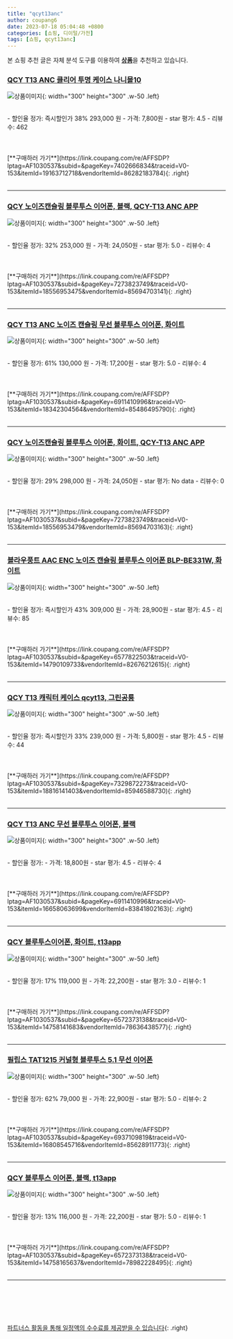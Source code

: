 ```yaml
---
title: "qcyt13anc"
author: coupang6
date: 2023-07-18 05:04:48 +0800
categories: [쇼핑, 디이털/가전]
tags: [쇼핑, qcyt13anc]
---
```


본 쇼핑 추천 글은 자체 분석 도구를 이용하여 [**상품**](https://link.coupang.com/a/bao1ui)을 추천하고 있습니다.

### [QCY T13 ANC 클리어 투명 케이스 나니몰10](https://link.coupang.com/re/AFFSDP?lptag=AF1030537&subid=&pageKey=7402666834&traceid=V0-153&itemId=19163712718&vendorItemId=86282183784)

![상품이미지](https://thumbnail9.coupangcdn.com/thumbnails/remote/230x230ex/image/vendor_inventory/fee5/bebe2678af6b9fc742dab8f35ea4aae5360b894cc52a66ccda35119cd496.jpg){: width="300" height="300" .w-50 .left}


<br>
- 할인율 정가: 즉시할인가 38%  293,000   원
- 가격: 7,800원
- star 평가: 4.5
- 리뷰수: 462
<br>
<br>
<br>
<br>
[**구매하러 가기**](https://link.coupang.com/re/AFFSDP?lptag=AF1030537&subid=&pageKey=7402666834&traceid=V0-153&itemId=19163712718&vendorItemId=86282183784){: .right}
<br>
<br>

---

### [QCY 노이즈캔슬링 블루투스 이어폰, 블랙, QCY-T13 ANC APP](https://link.coupang.com/re/AFFSDP?lptag=AF1030537&subid=&pageKey=7273823749&traceid=V0-153&itemId=18556953475&vendorItemId=85694703141)

![상품이미지](https://thumbnail10.coupangcdn.com/thumbnails/remote/230x230ex/image/retail/images/2023/04/17/15/5/8442a959-243b-462e-9839-9c46b18813df.jpg){: width="300" height="300" .w-50 .left}


<br>
- 할인율 정가: 32%  253,000   원
- 가격: 24,050원
- star 평가: 5.0
- 리뷰수: 4
<br>
<br>
<br>
<br>
[**구매하러 가기**](https://link.coupang.com/re/AFFSDP?lptag=AF1030537&subid=&pageKey=7273823749&traceid=V0-153&itemId=18556953475&vendorItemId=85694703141){: .right}
<br>
<br>

---

### [QCY T13 ANC 노이즈 캔슬링 무선 블루투스 이어폰, 화이트](https://link.coupang.com/re/AFFSDP?lptag=AF1030537&subid=&pageKey=6911410996&traceid=V0-153&itemId=18342304564&vendorItemId=85486495790)

![상품이미지](https://thumbnail9.coupangcdn.com/thumbnails/remote/230x230ex/image/vendor_inventory/333e/d7ff959baabdef89ad873cd68bf5e9f5c05a545c51c89cef4f494f1f90b2.jpg){: width="300" height="300" .w-50 .left}


<br>
- 할인율 정가: 61%  130,000   원
- 가격: 17,200원
- star 평가: 5.0
- 리뷰수: 4
<br>
<br>
<br>
<br>
[**구매하러 가기**](https://link.coupang.com/re/AFFSDP?lptag=AF1030537&subid=&pageKey=6911410996&traceid=V0-153&itemId=18342304564&vendorItemId=85486495790){: .right}
<br>
<br>

---

### [QCY 노이즈캔슬링 블루투스 이어폰, 화이트, QCY-T13 ANC APP](https://link.coupang.com/re/AFFSDP?lptag=AF1030537&subid=&pageKey=7273823749&traceid=V0-153&itemId=18556953479&vendorItemId=85694703163)

![상품이미지](https://thumbnail10.coupangcdn.com/thumbnails/remote/230x230ex/image/retail/images/2023/04/17/15/0/53a19112-2ab8-43b9-9dfc-52a9a26d4b5a.jpg){: width="300" height="300" .w-50 .left}


<br>
- 할인율 정가: 29%  298,000   원
- 가격: 24,050원
- star 평가: No data
- 리뷰수: 0
<br>
<br>
<br>
<br>
[**구매하러 가기**](https://link.coupang.com/re/AFFSDP?lptag=AF1030537&subid=&pageKey=7273823749&traceid=V0-153&itemId=18556953479&vendorItemId=85694703163){: .right}
<br>
<br>

---

### [블라우풍트 AAC ENC 노이즈 캔슬링 블루투스 이어폰 BLP-BE331W, 화이트](https://link.coupang.com/re/AFFSDP?lptag=AF1030537&subid=&pageKey=6577822503&traceid=V0-153&itemId=14790109733&vendorItemId=82676212615)

![상품이미지](https://thumbnail7.coupangcdn.com/thumbnails/remote/230x230ex/image/vendor_inventory/00a6/54c86d39dd4149a276455d8e0524d7fb5c89bb63d49632b53a81704698ec.jpg){: width="300" height="300" .w-50 .left}


<br>
- 할인율 정가: 즉시할인가 43%  309,000   원
- 가격: 28,900원
- star 평가: 4.5
- 리뷰수: 85
<br>
<br>
<br>
<br>
[**구매하러 가기**](https://link.coupang.com/re/AFFSDP?lptag=AF1030537&subid=&pageKey=6577822503&traceid=V0-153&itemId=14790109733&vendorItemId=82676212615){: .right}
<br>
<br>

---

### [QCY T13 캐릭터 케이스 qcyt13, 그린공룡](https://link.coupang.com/re/AFFSDP?lptag=AF1030537&subid=&pageKey=7329872273&traceid=V0-153&itemId=18816141403&vendorItemId=85946588730)

![상품이미지](https://thumbnail9.coupangcdn.com/thumbnails/remote/230x230ex/image/vendor_inventory/b248/211a261ea209203dbec3c8f0a7ef01b6e1789591079ff92012421f397f34.jpg){: width="300" height="300" .w-50 .left}


<br>
- 할인율 정가: 즉시할인가 33%  239,000   원
- 가격: 5,800원
- star 평가: 4.5
- 리뷰수: 44
<br>
<br>
<br>
<br>
[**구매하러 가기**](https://link.coupang.com/re/AFFSDP?lptag=AF1030537&subid=&pageKey=7329872273&traceid=V0-153&itemId=18816141403&vendorItemId=85946588730){: .right}
<br>
<br>

---

### [QCY T13 ANC 무선 블루투스 이어폰, 블랙](https://link.coupang.com/re/AFFSDP?lptag=AF1030537&subid=&pageKey=6911410996&traceid=V0-153&itemId=16658063699&vendorItemId=83841802163)

![상품이미지](https://thumbnail10.coupangcdn.com/thumbnails/remote/230x230ex/image/vendor_inventory/a608/c9d63e450438b8e946e8f51d26ddd341511c8642e99718e834392af57ea7.JPG){: width="300" height="300" .w-50 .left}


<br>
- 할인율 정가: 
- 가격: 18,800원
- star 평가: 4.5
- 리뷰수: 4
<br>
<br>
<br>
<br>
[**구매하러 가기**](https://link.coupang.com/re/AFFSDP?lptag=AF1030537&subid=&pageKey=6911410996&traceid=V0-153&itemId=16658063699&vendorItemId=83841802163){: .right}
<br>
<br>

---

### [QCY 블루투스이어폰, 화이트, t13app](https://link.coupang.com/re/AFFSDP?lptag=AF1030537&subid=&pageKey=6572373138&traceid=V0-153&itemId=14758141683&vendorItemId=78636438577)

![상품이미지](https://thumbnail8.coupangcdn.com/thumbnails/remote/230x230ex/image/retail/images/8488529899314438-79efdbc9-574a-476e-a78b-dd8fbaf34d20.jpg){: width="300" height="300" .w-50 .left}


<br>
- 할인율 정가: 17%  119,000   원
- 가격: 22,200원
- star 평가: 3.0
- 리뷰수: 1
<br>
<br>
<br>
<br>
[**구매하러 가기**](https://link.coupang.com/re/AFFSDP?lptag=AF1030537&subid=&pageKey=6572373138&traceid=V0-153&itemId=14758141683&vendorItemId=78636438577){: .right}
<br>
<br>

---

### [필립스 TAT1215 커널형 블루투스 5.1 무선 이어폰](https://link.coupang.com/re/AFFSDP?lptag=AF1030537&subid=&pageKey=6937109819&traceid=V0-153&itemId=16808545716&vendorItemId=85628911773)

![상품이미지](https://thumbnail9.coupangcdn.com/thumbnails/remote/230x230ex/image/vendor_inventory/f314/b33ced125f82b505227bace0cc2f00632f5de9e875b7902876ca2f0997db.jpg){: width="300" height="300" .w-50 .left}


<br>
- 할인율 정가: 62%  79,000   원
- 가격: 22,900원
- star 평가: 5.0
- 리뷰수: 2
<br>
<br>
<br>
<br>
[**구매하러 가기**](https://link.coupang.com/re/AFFSDP?lptag=AF1030537&subid=&pageKey=6937109819&traceid=V0-153&itemId=16808545716&vendorItemId=85628911773){: .right}
<br>
<br>

---

### [QCY 블루투스 이어폰, 블랙, t13app](https://link.coupang.com/re/AFFSDP?lptag=AF1030537&subid=&pageKey=6572373138&traceid=V0-153&itemId=14758165637&vendorItemId=78982228495)

![상품이미지](https://thumbnail7.coupangcdn.com/thumbnails/remote/230x230ex/image/retail/images/8480788605212626-6346df1b-4fb2-4251-ae2f-db1f70c74dbc.jpg){: width="300" height="300" .w-50 .left}


<br>
- 할인율 정가: 13%  116,000   원
- 가격: 22,200원
- star 평가: 5.0
- 리뷰수: 1
<br>
<br>
<br>
<br>
[**구매하러 가기**](https://link.coupang.com/re/AFFSDP?lptag=AF1030537&subid=&pageKey=6572373138&traceid=V0-153&itemId=14758165637&vendorItemId=78982228495){: .right}
<br>
<br>

---
<br><br><br><br><br> [파트너스 활동을 통해 일정액의 수수료를 제공받을 수 있습니다](https://link.coupang.com/a/bao1ui){: .right}